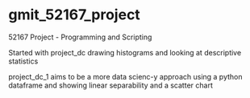# gmit_52167_project
52167 Project - Programming and Scripting

Started with project_dc drawing histograms and looking at descriptive statistics


project_dc_1 aims to be a more data scienc-y approach using a python dataframe and showing linear separability and a scatter chart 
